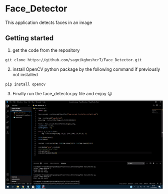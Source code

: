 # Face_Detector
This application detects faces in an image

## Getting started

1. get the code from the repository
```
git clone https://github.com/sagnikghoshcr7/Face_Detector.git
```

2. install OpenCV python package by the following command if previously not installed
```
pip install opencv
```

3. Finally run the face_detector.py file and enjoy 😉

![](https://github.com/sagnikghoshcr7/images/blob/master/Face%20Recognition.gif)
